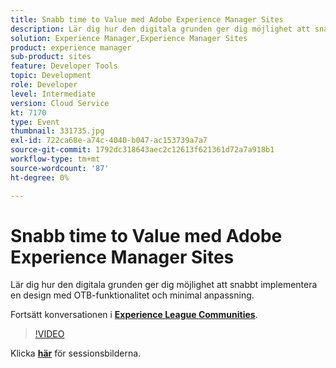 ```yaml
---
title: Snabb time to Value med Adobe Experience Manager Sites
description: Lär dig hur den digitala grunden ger dig möjlighet att snabbt implementera en design med OTB-funktionalitet och minimal anpassning. Den här sessionen skapades som en del av Adobe Developers Live Content Event.
solution: Experience Manager,Experience Manager Sites
product: experience manager
sub-product: sites
feature: Developer Tools
topic: Development
role: Developer
level: Intermediate
version: Cloud Service
kt: 7170
type: Event
thumbnail: 331735.jpg
exl-id: 722ca68e-a74c-4040-b047-ac153739a7a7
source-git-commit: 1792dc318643aec2c12613f621361d72a7a918b1
workflow-type: tm+mt
source-wordcount: '87'
ht-degree: 0%

---
```


# Snabb time to Value med Adobe Experience Manager Sites

Lär dig hur den digitala grunden ger dig möjlighet att snabbt implementera en design med OTB-funktionalitet och minimal anpassning.

Fortsätt konversationen i **[Experience League Communities](https://adobe.ly/36Yd3v6)**.

>[!VIDEO](https://video.tv.adobe.com/v/331735/?quality=12&learn=on&hidetitle=true)

Klicka **[här](/help/adobe-developers-live/assets/time-to-value-aem-sites.pdf)** för sessionsbilderna.
